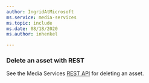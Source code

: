 ```yaml
---
author: IngridAtMicrosoft
ms.service: media-services 
ms.topic: include
ms.date: 08/18/2020
ms.author: inhenkel

---
```


### Delete an asset with REST

See the Media Services [REST API](/rest/api/media/assets/delete) for deleting an asset.

